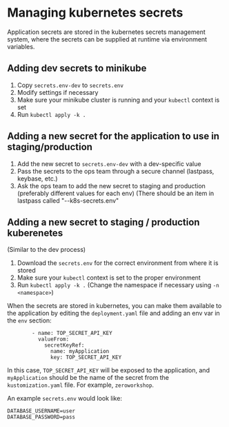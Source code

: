 Managing kubernetes secrets
===========================

Application secrets are stored in the kubernetes secrets management system, where the secrets can be supplied at runtime via environment variables.

## Adding dev secrets to minikube
1. Copy `secrets.env-dev` to `secrets.env`
2. Modify settings if necessary
3. Make sure your minikube cluster is running and your `kubectl` context is set
4. Run `kubectl apply -k .`

## Adding a new secret for the application to use in staging/production
1. Add the new secret to `secrets.env-dev` with a dev-specific value
2. Pass the secrets to the ops team through a secure channel (lastpass, keybase, etc.)
3. Ask the ops team to add the new secret to staging and production (preferably different values for each env)
(There should be an item in lastpass called "<Application>-<Environment>-k8s-secrets.env"

## Adding a new secret to staging / production kuberenetes
(Similar to the dev process)
1. Download the `secrets.env` for the correct environment from where it is stored
2. Make sure your `kubectl` context is set to the proper environment
3. Run `kubectl apply -k .`  (Change the namespace if necessary using `-n <namespace>`)

When the secrets are stored in kubernetes, you can make them available to the application by editing the `deployment.yaml` file and adding an env var in the `env` section:
```
        - name: TOP_SECRET_API_KEY
          valueFrom:
            secretKeyRef:
              name: myApplication
              key: TOP_SECRET_API_KEY
```

In this case, `TOP_SECRET_API_KEY` will be exposed to the application, and `myApplication` should be the name of the secret from the `kustomization.yaml` file. For example, `zeroworkshop`.

An example `secrets.env` would look like:

```
DATABASE_USERNAME=user
DATABASE_PASSWORD=pass
```
